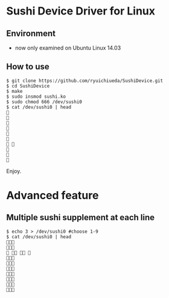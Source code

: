 # Sushi Device Driver for Linux

## Environment

- now only examined on Ubuntu Linux 14.03

## How to use

	$ git clone https://github.com/ryuichiueda/SushiDevice.git
	$ cd SushiDevice
	$ make
	$ sudo insmod sushi.ko
	$ sudo chmod 666 /dev/sushi0
	$ cat /dev/sushi0 | head
	🍣
	🍣
	🍣
	🍣
	🍣
	🍣
	🍣 🍺
	🍣
	🍣
	🍣

Enjoy.

# Advanced feature

## Multiple sushi supplement at each line

	$ echo 3 > /dev/sushi0 #choose 1-9
	$ cat /dev/sushi0 | head
	🍣🍣🍣
	🍣🍣🍣
	🍣 🍺🍣 🍺🍣 🍺
	🍣🍣🍣
	🍣🍣🍣
	🍣🍣🍣
	🍣🍣🍣
	🍣🍣🍣
	🍣🍣🍣
	🍣🍣🍣

